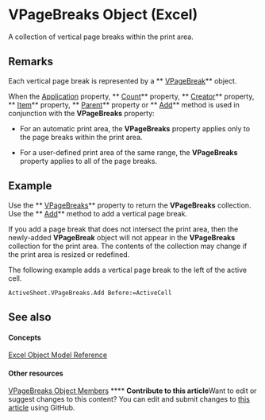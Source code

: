 
# VPageBreaks Object (Excel)

A collection of vertical page breaks within the print area.


## Remarks

Each vertical page break is represented by a  ** [VPageBreak](0b37bdc0-b7e2-2b3f-ba6c-853cbbb67837.md)** object.

When the  [Application](b4f28f23-182a-00f5-b8d9-beeec89667b0.md) property, ** [Count](cc302751-24f8-d4d2-3c08-7671010a9598.md)** property, ** [Creator](afcb3c96-048f-e105-6c05-6bf455972284.md)** property, ** [Item](88e9cc81-409b-52ca-3d4e-54d3d28f186c.md)** property, ** [Parent](894fe457-62e7-4561-387c-3ca5bd9f6a8c.md)** property or ** [Add](3196719d-c423-675b-6465-8ac0e9a1c302.md)** method is used in conjunction with the **VPageBreaks** property:


- For an automatic print area, the  **VPageBreaks** property applies only to the page breaks within the print area.
    
- For a user-defined print area of the same range, the  **VPageBreaks** property applies to all of the page breaks.
    

## Example

Use the  ** [VPageBreaks](98de4186-6900-b53b-4d4d-91bb8131180f.md)** property to return the **VPageBreaks** collection. Use the ** [Add](3196719d-c423-675b-6465-8ac0e9a1c302.md)** method to add a vertical page break.

If you add a page break that does not intersect the print area, then the newly-added  **VPageBreak** object will not appear in the **VPageBreaks** collection for the print area. The contents of the collection may change if the print area is resized or redefined.

The following example adds a vertical page break to the left of the active cell.




```
ActiveSheet.VPageBreaks.Add Before:=ActiveCell
```


## See also


#### Concepts


 [Excel Object Model Reference](11ea8598-8a20-92d5-f98b-0da04263bf2c.md)
#### Other resources


 [VPageBreaks Object Members](0f15730f-da06-952a-6693-fa5dcdff2cc1.md)
****   **Contribute to this article**Want to edit or suggest changes to this content? You can edit and submit changes to  [this article](https://github.com/jhershey00/VBA_Excel_Test/OpenXMLCon/articles/ab8f288a-5235-76c9-7b27-81e542cdd141.md) using GitHub.

